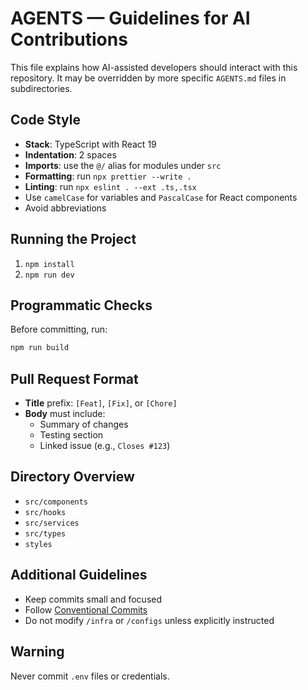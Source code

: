 # AGENTS — Guidelines for AI Contributions

This file explains how AI-assisted developers should interact with this repository. It may be overridden by more specific `AGENTS.md` files in subdirectories.

## Code Style

- **Stack**: TypeScript with React 19
- **Indentation**: 2 spaces
- **Imports**: use the `@/` alias for modules under `src`
- **Formatting**: run `npx prettier --write .`
- **Linting**: run `npx eslint . --ext .ts,.tsx`
- Use `camelCase` for variables and `PascalCase` for React components
- Avoid abbreviations

## Running the Project

1. `npm install`
2. `npm run dev`

## Programmatic Checks

Before committing, run:

```sh
npm run build
```

## Pull Request Format

- **Title** prefix: `[Feat]`, `[Fix]`, or `[Chore]`
- **Body** must include:
  - Summary of changes
  - Testing section
  - Linked issue (e.g., `Closes #123`)

## Directory Overview

- `src/components`
- `src/hooks`
- `src/services`
- `src/types`
- `styles`

## Additional Guidelines

- Keep commits small and focused
- Follow [Conventional Commits](https://www.conventionalcommits.org/en/v1.0.0/)
- Do not modify `/infra` or `/configs` unless explicitly instructed

## Warning

Never commit `.env` files or credentials.
